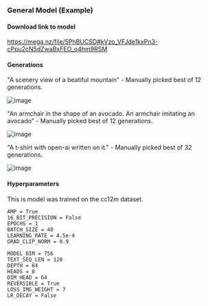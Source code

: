 ### General Model (Example)

#### Download link to model

https://mega.nz/file/5PhBUCSD#kVzo_VFJde1kxPn3-cPpu2cN5dZwaBxFEO_o4hm9RSM

#### Generations

"A scenery view of a beatiful mountain" - Manually picked best of 12 generations.

![image](https://github.com/robvanvolt/DALLE-models/blob/main/models/taming_transformer/64L_64HD_8H_756I_128T_cc12m_1E/generations/2.jpg)

"An armchair in the shape of an avocado. An armchair imitating an avocado" - Manually picked best of 12 generations.

![image](https://github.com/robvanvolt/DALLE-models/blob/main/models/taming_transformer/64L_64HD_8H_756I_128T_cc12m_1E/generations/61.jpg)

"A t-shirt with open-ai written on it." - Manually picked best of 32 generations.

![image](https://github.com/robvanvolt/DALLE-models/blob/main/models/taming_transformer/64L_64HD_8H_756I_128T_cc12m_1E/generations/11.jpg)

#### Hyperparameters

This is model was trained on the cc12m dataset.

```
AMP = True
16_BIT_PRECISION = False
EPOCHS = 1
BATCH_SIZE = 40
LEARNING_RATE = 4.5e-4
GRAD_CLIP_NORM = 0.9

MODEL_DIM = 756
TEXT_SEQ_LEN = 128
DEPTH = 64
HEADS = 8
DIM_HEAD = 64
REVERSIBLE = True
LOSS_IMG_WEIGHT = 7
LR_DECAY = False
```
